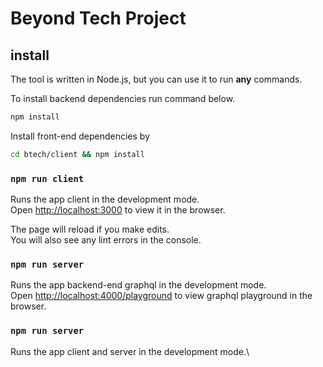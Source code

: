 # Beyond Tech Project

## install

The tool is written in Node.js, but you can use it to run **any** commands.

To install backend dependencies run command below.

```bash
npm install
```

Install front-end dependencies by

```bash
cd btech/client && npm install
```

### `npm run client`

Runs the app client in the development mode.\
Open [http://localhost:3000](http://localhost:3000) to view it in the browser.

The page will reload if you make edits.\
You will also see any lint errors in the console.

### `npm run server`

Runs the app backend-end graphql in the development mode.\
Open [http://localhost:4000/playground](http://localhost:4000/playground) to view graphql playground in the browser.

### `npm run server`

Runs the app client and server in the development mode.\
